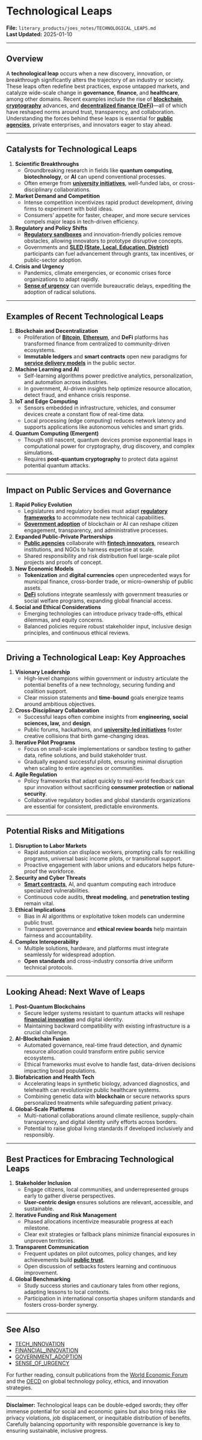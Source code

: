 # Technological Leaps

**File:** `literary_products/joes_notes/TECHNOLOGICAL_LEAPS.md`\
**Last Updated:** 2025-01-10

***

## Overview

A **technological leap** occurs when a new discovery, innovation, or breakthrough significantly alters the trajectory of an industry or society. These leaps often redefine best practices, expose untapped markets, and catalyze wide-scale change in **governance**, **finance**, and **healthcare**, among other domains. Recent examples include the rise of [**blockchain**](BITCOIN_BASICS.md), [**cryptography**](../CRYPTO/CRYPTOGRAPHY_BASICS.md) advances, and [**decentralized finance (DeFi)**](../CRYPTO/DEFI_INTRO.md)—all of which have reshaped norms around trust, transparency, and collaboration. Understanding the forces behind these leaps is essential for [**public agencies**](PUBLIC_AGENCIES.md), private enterprises, and innovators eager to stay ahead.

***

## Catalysts for Technological Leaps

1. **Scientific Breakthroughs**
   * Groundbreaking research in fields like **quantum computing**, **biotechnology**, or **AI** can upend conventional processes.
   * Often emerge from [**university initiatives**](UNIVERSITY_INITIATIVES.md), well-funded labs, or cross-disciplinary collaborations.
2. **Market Demand and Competition**
   * Intense competition incentivizes rapid product development, driving firms to experiment with bold ideas.
   * Consumers’ appetite for faster, cheaper, and more secure services compels major leaps in tech-driven efficiency.
3. **Regulatory and Policy Shifts**
   * [**Regulatory sandboxes**](REGULATORY_FRAMEWORKS.md) and innovation-friendly policies remove obstacles, allowing innovators to prototype disruptive concepts.
   * Governments and [**SLED (State, Local, Education, District)**](SLED_VERTICES.md) participants can fuel advancement through grants, tax incentives, or public-sector adoption.
4. **Crisis and Urgency**
   * Pandemics, climate emergencies, or economic crises force organizations to adapt rapidly.
   * [**Sense of urgency**](SENSE_OF_URGENCY.md) can override bureaucratic delays, expediting the adoption of radical solutions.

***

## Examples of Recent Technological Leaps

1. **Blockchain and Decentralization**
   * Proliferation of [**Bitcoin**](BITCOIN_BASICS.md), [**Ethereum**](https://en.wikipedia.org/wiki/Ethereum), and **DeFi** platforms has transformed finance from centralized to community-driven ecosystems.
   * **Immutable ledgers** and **smart contracts** open new paradigms for [**service delivery models**](../AI/SERVICE_DELIVERY_MODELS.md) in the public sector.
2. **Machine Learning and AI**
   * Self-learning algorithms power predictive analytics, personalization, and automation across industries.
   * In government, AI-driven insights help optimize resource allocation, detect fraud, and enhance crisis response.
3. **IoT and Edge Computing**
   * Sensors embedded in infrastructure, vehicles, and consumer devices create a constant flow of real-time data.
   * Local processing (edge computing) reduces network latency and supports applications like autonomous vehicles and smart grids.
4. **Quantum Computing (Emergent)**
   * Though still nascent, quantum devices promise exponential leaps in computational power for cryptography, drug discovery, and complex simulations.
   * Requires **post-quantum cryptography** to protect data against potential quantum attacks.

***

## Impact on Public Services and Governance

1. **Rapid Policy Evolution**
   * Legislatures and regulatory bodies must adapt [**regulatory frameworks**](REGULATORY_FRAMEWORKS.md) to accommodate new technical capabilities.
   * [**Government adoption**](GOVERNMENT_ADOPTION.md) of blockchain or AI can reshape citizen engagement, transparency, and administrative processes.
2. **Expanded Public-Private Partnerships**
   * [**Public agencies**](PUBLIC_AGENCIES.md) collaborate with [**fintech innovators**](../../../literary_products/joes_notes/FINTECH_INNOVATORS.md), research institutions, and NGOs to harness expertise at scale.
   * Shared responsibility and risk distribution fuel large-scale pilot projects and proofs of concept.
3. **New Economic Models**
   * **Tokenization** and **digital currencies** open unprecedented ways for municipal finance, cross-border trade, or micro-ownership of public assets.
   * [**DeFi**](../CRYPTO/DEFI_INTRO.md) solutions integrate seamlessly with government treasuries or social welfare programs, expanding global financial access.
4. **Social and Ethical Considerations**
   * Emerging technologies can introduce privacy trade-offs, ethical dilemmas, and equity concerns.
   * Balanced policies require robust stakeholder input, inclusive design principles, and continuous ethical reviews.

***

## Driving a Technological Leap: Key Approaches

1. **Visionary Leadership**
   * High-level champions within government or industry articulate the potential benefits of a new technology, securing funding and coalition support.
   * Clear mission statements and **time-bound** goals energize teams around ambitious objectives.
2. **Cross-Disciplinary Collaboration**
   * Successful leaps often combine insights from **engineering, social sciences, law,** and **design**.
   * Public forums, hackathons, and [**university-led initiatives**](UNIVERSITY_INITIATIVES.md) foster creative collisions that birth game-changing ideas.
3. **Iterative Pilot Programs**
   * Focus on small-scale implementations or sandbox testing to gather data, refine solutions, and build stakeholder trust.
   * Gradually expand successful pilots, ensuring minimal disruption when scaling to entire agencies or communities.
4. **Agile Regulation**
   * Policy frameworks that adapt quickly to real-world feedback can spur innovation without sacrificing **consumer protection** or **national security**.
   * Collaborative regulatory bodies and global standards organizations are essential for consistent, predictable environments.

***

## Potential Risks and Mitigations

1. **Disruption to Labor Markets**
   * Rapid automation can displace workers, prompting calls for reskilling programs, universal basic income pilots, or transitional support.
   * Proactive engagement with labor unions and educators helps future-proof the workforce.
2. **Security and Cyber Threats**
   * [**Smart contracts**](../CRYPTO/DEFI_INTRO.md), AI, and quantum computing each introduce specialized vulnerabilities.
   * Continuous code audits, **threat modeling**, and **penetration testing** remain vital.
3. **Ethical Implications**
   * Bias in AI algorithms or exploitative token models can undermine public trust.
   * Transparent governance and **ethical review boards** help maintain fairness and accountability.
4. **Complex Interoperability**
   * Multiple solutions, hardware, and platforms must integrate seamlessly for widespread adoption.
   * **Open standards** and cross-industry consortia drive uniform technical protocols.

***

## Looking Ahead: Next Wave of Leaps

1. **Post-Quantum Blockchains**
   * Secure ledger systems resistant to quantum attacks will reshape [**financial innovation**](../STRATEGY/FINANCIAL_INNOVATION.md) and digital identity.
   * Maintaining backward compatibility with existing infrastructure is a crucial challenge.
2. **AI-Blockchain Fusion**
   * Automated governance, real-time fraud detection, and dynamic resource allocation could transform entire public service ecosystems.
   * Ethical frameworks must evolve to handle fast, data-driven decisions impacting broad populations.
3. **Biofabrication and Health Tech**
   * Accelerating leaps in synthetic biology, advanced diagnostics, and telehealth can revolutionize public healthcare systems.
   * Combining genetic data with **blockchain** or secure networks spurs personalized treatments while safeguarding patient privacy.
4. **Global-Scale Platforms**
   * Multi-national collaborations around climate resilience, supply-chain transparency, and digital identity unify efforts across borders.
   * Potential to raise global living standards if developed inclusively and responsibly.

***

## Best Practices for Embracing Technological Leaps

1. **Stakeholder Inclusion**
   * Engage citizens, local communities, and underrepresented groups early to gather diverse perspectives.
   * **User-centric design** ensures solutions are relevant, accessible, and sustainable.
2. **Iterative Funding and Risk Management**
   * Phased allocations incentivize measurable progress at each milestone.
   * Clear exit strategies or fallback plans minimize financial exposures in unproven territories.
3. **Transparent Communication**
   * Frequent updates on pilot outcomes, policy changes, and key achievements build [**public trust**](PUBLIC_TRUST.md).
   * Open discussion of setbacks fosters learning and continuous improvement.
4. **Global Benchmarking**
   * Study success stories and cautionary tales from other regions, adapting lessons to local contexts.
   * Participation in international consortia shapes uniform standards and fosters cross-border synergy.

***

## See Also

* [TECH\_INNOVATION](../STRATEGY/TECH_INNOVATION.md)
* [FINANCIAL\_INNOVATION](../STRATEGY/FINANCIAL_INNOVATION.md)
* [GOVERNMENT\_ADOPTION](GOVERNMENT_ADOPTION.md)
* [SENSE\_OF\_URGENCY](SENSE_OF_URGENCY.md)

For further reading, consult publications from the [World Economic Forum](https://www.weforum.org/) and the [OECD](https://www.oecd.org/) on global technology policy, ethics, and innovation strategies.

***

**Disclaimer:** Technological leaps can be double-edged swords; they offer immense potential for social and economic gains but also bring risks like privacy violations, job displacement, or inequitable distribution of benefits. Carefully balancing opportunity with responsible governance is key to ensuring sustainable, inclusive progress.
